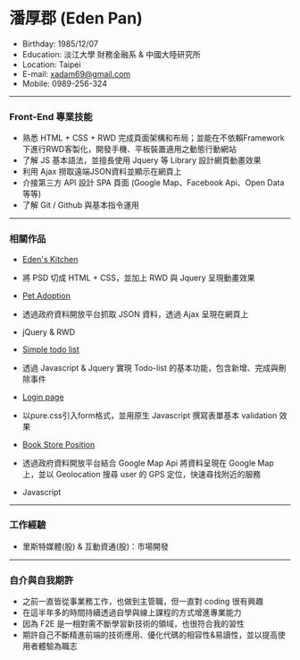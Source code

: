 # 潘厚郡 (Eden Pan)
- Birthday: 1985/12/07
- Education: 淡江大學 財務金融系 & 中國大陸研究所
- Location: Taipei
- E-mail: xadam69@gmail.com
- Mobile: 0989-256-324
<hr>

### Front-End 專業技能
- 熟悉 HTML + CSS + RWD 完成頁面架構和布局；並能在不依賴Framework下進行RWD客製化，開發手機、平板裝置適用之動態行動網站
- 了解 JS 基本語法，並擅長使用 Jquery 等 Library 設計網頁動畫效果
- 利用 Ajax 撈取遠端JSON資料並顯示在網頁上
- 介接第三方 API 設計 SPA 頁面 (Google Map、Facebook Api、Open Data 等等)
- 了解 Git / Github 與基本指令運用
<hr>

### 相關作品

- <a href="https://edenpan1207.github.io/eden-kitchen-layout/#" target="_blank">Eden's Kitchen</a> 		   
 - 將 PSD 切成 HTML + CSS，並加上 RWD 與 Jquery 呈現動畫效果

- <a href="https://edenpan1207.github.io/Pet-Adoption-Project/" target="_blank">Pet Adoption</a>
 - 透過政府資料開放平台抓取 JSON 資料，透過 Ajax 呈現在網頁上    
 - jQuery & RWD 

- <a href="https://edenpan1207.github.io/todolist/" target="_blank">Simple todo list</a>
 - 透過 Javascript & Jquery 實現 Todo-list 的基本功能，包含新增、完成與刪除事件
 
- <a href="https://edenpan1207.github.io/loginpage/" target="_blank">Login page</a>
 - 以pure.css引入form格式，並用原生 Javascript 撰寫表單基本 validation 效果

- <a href="https://edenpan1207.github.io/bookstore_gmap/" target="_blank">Book Store Position</a>
 - 透過政府資料開放平台結合 Google Map Api 將資料呈現在 Google Map 上，並以 Geolocation 搜尋 user 的 GPS 定位，快速尋找附近的服務
 - Javascript 		   
 <hr>
 
### 工作經驗
- 里斯特媒體(股) & 互動資通(股)：市場開發
<hr>
 
### 自介與自我期許
- 之前一直皆從事業務工作，也做到主管職，但一直對 coding 很有興趣
- 在這半年多的時間持續透過自學與線上課程的方式增進專業能力
- 因為 F2E 是一相對需不斷學習新技術的領域，也很符合我的習性
- 期許自己不斷精進前端的技術應用、優化代碼的相容性&易讀性，並以提高使用者體驗為職志
